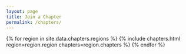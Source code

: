 ```yaml
---
layout: page
title: Join a Chapter
permalink: /chapters/
---
```


{% for region in site.data.chapters.regions %}
  {% include chapters.html region=region.region chapters=region.chapters %}
{% endfor %}
